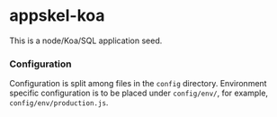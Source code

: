 # appskel-koa

This is a node/Koa/SQL application seed.


### Configuration

Configuration is split among files in the `config` directory. Environment specific configuration is to be placed under `config/env/`, for example, `config/env/production.js`.

### 
